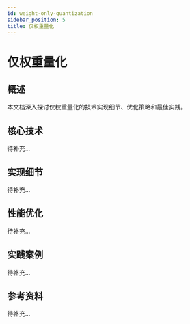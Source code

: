 ```yaml
---
id: weight-only-quantization
sidebar_position: 5
title: 仅权重量化
---
```


# 仅权重量化

## 概述

本文档深入探讨仅权重量化的技术实现细节、优化策略和最佳实践。

## 核心技术

待补充...

## 实现细节

待补充...

## 性能优化

待补充...

## 实践案例

待补充...

## 参考资料

待补充...
